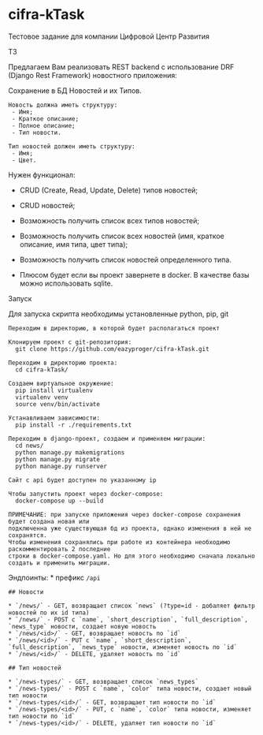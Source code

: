 # cifra-kTask
Тестовое задание для компании Цифровой Центр Развития

ТЗ

Предлагаем Вам реализовать REST backend с использование DRF (Django Rest Framework) новостного приложения:

Сохранение в БД Новостей и их Типов.

    Новость должна иметь структуру:
     - Имя;
     - Краткое описание;
     - Полное описание;
     - Тип новости.

    Тип новостей должен иметь структуру:
     - Имя;
     - Цвет.

Нужен функционал:
 - CRUD (Create, Read, Update, Delete) типов новостей;
 - CRUD новостей;
 - Возможность получить список всех типов новостей;
 - Возможность получить список всех новостей (имя, краткое описание, имя типа, цвет типа);
 - Возможность получить список новостей определенного типа.

- Плюсом будет если вы проект завернете в docker.
В качестве базы можно использовать sqlite.


Запуск

Для запуска скрипта необходимы установленные python, pip, git
    
    Переходим в директорию, в которой будет располагаться проект
    
    Клонируем проект с git-репозитория:
      git clone https://github.com/eazyproger/cifra-kTask.git
      
    Переходим в директорию проекта:
      cd cifra-kTask/
      
    Создаем виртуальное окружение:
      pip install virtualenv
      virtualenv venv
      source venv/bin/activate

    Устанавливаем зависимости:
      pip install -r ./requirements.txt

    Переходим в django-проект, создаем и применяем миграции:
      cd news/
      python manage.py makemigrations
      python manage.py migrate
      python manage.py runserver

    Сайт с api будет доступен по указанному ip
    
    Чтобы запустить проект через docker-compose:
      docker-compose up --build
      
    ПРИМЕЧАНИЕ: при запуске приложения через docker-compose сохранения будет создана новая или
    подключенна уже существующая бд из проекта, однако изменения в ней не сохранятся.
    Чтобы изменения сохранялись при работе из контейнера необходимо раскомментировать 2 последние
    строки в docker-compose.yaml. Но для этого необходимо сначала локально создать и применить миграции.
    
  Эндпоинты:
    * префикс `/api`

    ## Новости

    * `/news/` - GET, возвращает список `news` (?type=id - добаляет фильтр новостей по их id типа)
    * `/news/` - POST с `name`, `short_description`, `full_description`, `news_type` новости, создает новую новость
    * `/news/<id>/` - GET, возвращает новость по `id`
    * `/news/<id>/` - PUT с `name`, `short_description`, `full_description`, `news_type` новости, изменяет новость по `id`
    * `/news/<id>/` - DELETE, удаляет новость по `id`

    ## Тип новостей

    * `/news-types/` - GET, возвращает список `news_types`
    * `/news-types/` - POST с `name`, `color` типа новости, создает новый тип новости
    * `/news-types/<id>/` - GET, возвращает тип новости по `id`
    * `/news-types/<id>/` - PUT, с `name`, `color` типа новости, изменяет тип новости по `id`
    * `/news-types/<id>/` - DELETE, удаляет тип новости по `id`
